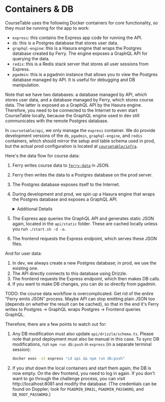 # Containers & DB

CourseTable uses the following Docker containers for core functionality, so they must be running for the app to work:

- `express`: this contains the Express app code for running the API.
- `db`: this is a Postgres database that stores user data.
- `graphql-engine`: this is a Hasura engine that wraps the Postgres database created by Ferry. The engine exposes a GraphQL API for querying the data.
- `redis`: this is a Redis stack server that stores all user sessions from Express.
- `pgadmin`: this is a pgadmin instance that allows you to view the Postgres database managed by API. It is useful for debugging and DB manipulation.

Note that we have two databases: a database managed by API, which stores user data, and a database managed by Ferry, which stores course data. The latter is exposed as a GraphQL API by the Hasura engine. Therefore, you need to be connected to the Internet to even start CourseTable locally, because the GraphQL engine used in dev still communicates with the remote Postgres database.

In `coursetable/api`, we only manage the `express` container. We do provide development versions of the `db`, `pgadmin`, `graphql-engine`, and `redis` containers, which should mirror the setup and table schema used in prod, but the actual prod configuration is located at [`coursetable/infra`](https://github.com/coursetable/infra/).

Here's the data flow for course data:

1. Ferry writes course data to [`ferry-data`](https://github.com/coursetable/ferry-data) in JSON.
2. Ferry then writes the data to a Postgres database on the prod server.
3. The Postgres database exposes itself to the Internet.
4. During development and prod, we spin up a Hasura engine that wraps the Postgres database and exposes a GraphQL API.
   <details>
   <summary>Additional Details</summary>

   > For security purposes, the Hasura Engine is only exposed to the localhost loopback interface (`127.0.0.1`). Therefore, the production Hasura Engine cannot be directly accessed from the Internet.
   >
   > When modifying the development Hasura Engine through the console at `localhost:8085`, configuration changes are synced to a special schema in the Ferry database. To sync the changes to the production Hasura Engine, we only need to restart its container.

   </details>

5. The Express app queries the GraphQL API and generates static JSON again, located in the `api/static` folder. These are cached locally unless you run `./start.sh -d -o`.
6. The frontend requests the Express endpoint, which serves these JSON files.

And for user data:

1. In dev, we always create a new Postgres database; in prod, we use the existing one.
2. The API directly connects to this database using Drizzle.
3. The frontend requests the Express endpoint, which then makes DB calls.
4. If you want to make DB changes, you can do so directly from pgadmin.

TODO: the course data workflow is overcomplicated. Get rid of the entire "Ferry emits JSON" process. Maybe API can stop emitting plain JSON too (depends on whether the result can be cached), so that in the end it's Ferry writes to Postgres -> GraphQL wraps Postgres -> Frontend queries GraphQL.

Therefore, there are a few points to watch out for:

1. Any DB modification must also update `api/drizzle/schema.ts`. Please note that prod deployment must also be manual in this case. To sync DB modifications, run `npm run db:push` in `express` (in a separate terminal session):

   ```bash
   docker exec -it express "cd api && npm run db:push"
   ```

2. If you shut down the local containers and start them again, the DB is now empty. On the dev frontend, you need to log in again. If you don't want to go through the challenge process, you can visit http://localhost:8081 and modify the database. (The credentials can be found on Doppler; look for `PGADMIN_EMAIL`, `PGADMIN_PASSWORD`, and `DB_ROOT_PASSWORD`.)
